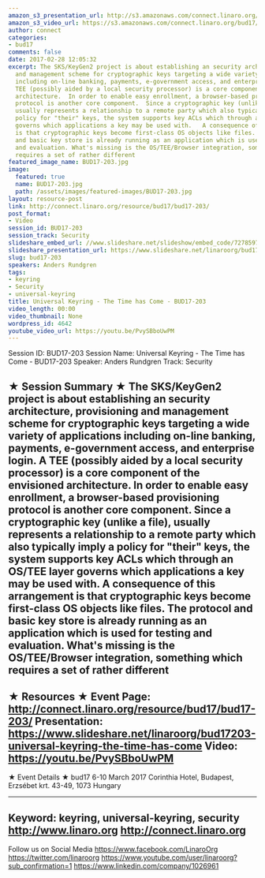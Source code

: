```yaml
---
amazon_s3_presentation_url: http://s3.amazonaws.com/connect.linaro.org/bud17/Presentations/BUD17-203%20-%20Universal%20Keyring%20-%20The%20Time%20has%20Come.pdf
amazon_s3_video_url: https://s3.amazonaws.com/connect.linaro.org/bud17/Videos/Tuesday/BUD17-203%20Universal%20Keyring%20-%20The%20time%20has%20come.mp4
author: connect
categories:
- bud17
comments: false
date: 2017-02-28 12:05:32
excerpt: The SKS/KeyGen2 project is about establishing an security architecture, provisioning
  and management scheme for cryptographic keys targeting a wide variety of applications
  including on-line banking, payments, e-government access, and enterprise login.  A
  TEE (possibly aided by a local security processor) is a core component of the envisioned
  architecture.  In order to enable easy enrollment, a browser-based provisioning
  protocol is another core component.  Since a cryptographic key (unlike a file),
  usually represents a relationship to a remote party which also typically imply a
  policy for "their" keys, the system supports key ACLs which through an OS/TEE layer
  governs which applications a key may be used with.   A consequence of this arrangement
  is that cryptographic keys become first-class OS objects like files.  The protocol
  and basic key store is already running as an application which is used for testing
  and evaluation. What's missing is the OS/TEE/Browser integration, something which
  requires a set of rather different
featured_image_name: BUD17-203.jpg
image:
  featured: true
  name: BUD17-203.jpg
  path: /assets/images/featured-images/BUD17-203.jpg
layout: resource-post
link: http://connect.linaro.org/resource/bud17/bud17-203/
post_format:
- Video
session_id: BUD17-203
session_track: Security
slideshare_embed_url: //www.slideshare.net/slideshow/embed_code/72785974
slideshare_presentation_url: https://www.slideshare.net/linaroorg/bud17203-universal-keyring-the-time-has-come
slug: bud17-203
speakers: Anders Rundgren
tags:
- keyring
- Security
- universal-keyring
title: Universal Keyring - The Time has Come - BUD17-203
video_length: 00:00
video_thumbnail: None
wordpress_id: 4642
youtube_video_url: https://youtu.be/PvySBboUwPM
---
```


Session ID: BUD17-203
Session Name: Universal Keyring - The Time has Come - BUD17-203
Speaker: Anders Rundgren
Track: Security


★ Session Summary ★
The SKS/KeyGen2 project is about establishing an security architecture, provisioning and management scheme for cryptographic keys targeting a wide variety of applications including on-line banking, payments, e-government access, and enterprise login. A TEE (possibly aided by a local security processor) is a core component of the envisioned architecture. In order to enable easy enrollment, a browser-based provisioning protocol is another core component. Since a cryptographic key (unlike a file), usually represents a relationship to a remote party which also typically imply a policy for "their" keys, the system supports key ACLs which through an OS/TEE layer governs which applications a key may be used with. A consequence of this arrangement is that cryptographic keys become first-class OS objects like files. The protocol and basic key store is already running as an application which is used for testing and evaluation. What's missing is the OS/TEE/Browser integration, something which requires a set of rather different
---------------------------------------------------
★ Resources ★
Event Page: http://connect.linaro.org/resource/bud17/bud17-203/
Presentation: https://www.slideshare.net/linaroorg/bud17203-universal-keyring-the-time-has-come
Video: https://youtu.be/PvySBboUwPM
---------------------------------------------------

★ Event Details ★
bud17
6-10 March 2017
Corinthia Hotel, Budapest,
Erzsébet krt. 43-49,
1073 Hungary

---------------------------------------------------
Keyword: keyring, universal-keyring, security
http://www.linaro.org
http://connect.linaro.org
---------------------------------------------------
Follow us on Social Media
https://www.facebook.com/LinaroOrg
https://twitter.com/linaroorg
https://www.youtube.com/user/linaroorg?sub_confirmation=1
https://www.linkedin.com/company/1026961